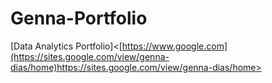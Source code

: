 # Genna-Portfolio
[Data Analytics Portfolio]<[https://www.google.com](https://sites.google.com/view/genna-dias/home)https://sites.google.com/view/genna-dias/home>
